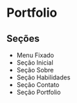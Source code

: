 # Portfolio
## Seções
* Menu Fixado
* Seção Inicial
* Seção Sobre
* Seção Habilidades
* Seção Contato
* Seção Portfolio

